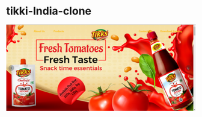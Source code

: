 # tikki-India-clone

<img src="./img/Screenshot 2023-08-23 031916.png" alt="Alt text" title="Optional title">
